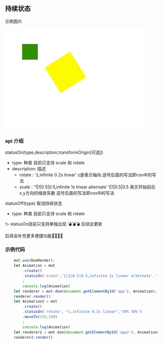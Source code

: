 ## 持续状态

示例图片

![](../../assets/on.gif)

### api 介绍

statusOn(type,description,transformOrigin[可选])

- type: 种类 目前只支持 scale 和 rotate
- description: 描述 
    - rotate : 'z,infinite 0.2s linear' z是表示轴向 逗号后面的写法即css中的写法
    - scale : '1|1|0.5|0.5,infinite 1s linear alternate' 1|1|0.5|0.5 表示开始前后x,y方向的缩放系数 逗号后面的写法即css中的写法

statusOff(type) 取消持续状态

- type: 种类 目前只支持 scale 和 rotate

!> statusOn目前只支持单独出现 💣💣💣 后续会更新 

后续会补充更多便捷功能😬😬😬😬

### 示例代码

```js
    mot.use(DomRender);
    let Animation = mot
        .create()
        .statusOn('scale','1|1|0.5|0.5,infinite 1s linear alternate','100% 100%')
        ;
        console.log(Animation)
    let renderer = mot.dom(document.getElementById('app'), Animation);
    renderer.render()
    let Animation2 = mot
        .create()
        .statusOn('rotate', "z,infinite 0.2s linear",'50% 50%')
        .moveTo(150,100)
        ;
        console.log(Animation)
    let renderer2 = mot.dom(document.getElementById('app2'), Animation2);
    renderer2.render()
```
